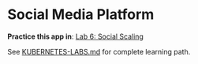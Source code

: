 # Social Media Platform

**Practice this app in**: [Lab 6: Social Scaling](../labs/06-social-scaling.md)

See [KUBERNETES-LABS.md](../KUBERNETES-LABS.md) for complete learning path.
